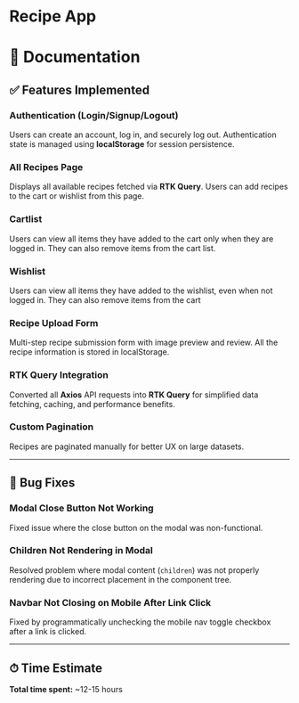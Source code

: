 # Recipe App

# 📄 Documentation

## ✅ Features Implemented

### Authentication (Login/Signup/Logout)
Users can create an account, log in, and securely log out. Authentication state is managed using **localStorage** for session persistence.

### All Recipes Page
Displays all available recipes fetched via **RTK Query**. Users can add recipes to the cart or wishlist from this page.

### Cartlist 
Users can view all items they have added to the cart only when they are logged in. They can also remove items from the cart list.

### Wishlist
Users can view all items they have added to the wishlist, even when not logged in. They can also remove items from the cart

### Recipe Upload Form
Multi-step recipe submission form with image preview and review. All the recipe information is stored in localStorage.

### RTK Query Integration
Converted all **Axios** API requests into **RTK Query** for simplified data fetching, caching, and performance benefits.

### Custom Pagination
Recipes are paginated manually for better UX on large datasets.

---

## 🐛 Bug Fixes

### Modal Close Button Not Working
Fixed issue where the close button on the modal was non-functional.

### Children Not Rendering in Modal
Resolved problem where modal content (`children`) was not properly rendering due to incorrect placement in the component tree.

### Navbar Not Closing on Mobile After Link Click
Fixed by programmatically unchecking the mobile nav toggle checkbox after a link is clicked.

---

## ⏱ Time Estimate

**Total time spent:** ~12-15 hours




